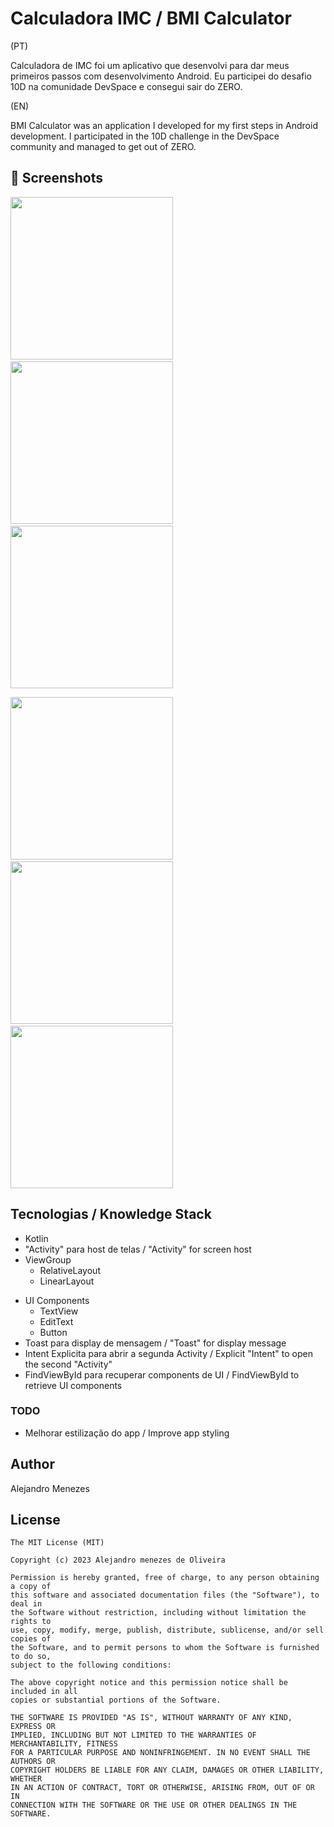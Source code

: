 # Calculadora IMC / BMI Calculator
(PT)

Calculadora de IMC foi um aplicativo que desenvolvi para dar meus primeiros passos com desenvolvimento Android. Eu participei do desafio 10D na comunidade DevSpace e consegui sair do ZERO. 

(EN)

BMI Calculator was an application I developed for my first steps in Android development. I participated in the 10D challenge in the DevSpace community and managed to get out of ZERO.



## :camera_flash: Screenshots
<!-- You can add more screenshots here if you like -->
<img src="/results/imagem1.png" width="260">&emsp;<img src="/results/imagem2.png" width="260">&emsp;<img src="/results/imagem3.png" width="260">

<img src="/results/dark1.png" width="260">&emsp;<img src="/results/dark2.png" width="260">&emsp;<img src="/results/dark3.png" width="260">

## Tecnologias / Knowledge Stack
* Kotlin
* "Activity" para host de telas / "Activity" for screen host
* ViewGroup
    * RelativeLayout
    * LinearLayout
- UI Components
    - TextView
    - EditText
    - Button
- Toast para display de mensagem / "Toast" for display message
- Intent Explicita para abrir a segunda Activity / Explicit "Intent" to open the second "Activity"
- FindViewById para recuperar components de UI / FindViewById to retrieve UI components


### TODO
- Melhorar estilização do app / Improve app styling

## Author
Alejandro Menezes 

## License
```
The MIT License (MIT)

Copyright (c) 2023 Alejandro menezes de Oliveira

Permission is hereby granted, free of charge, to any person obtaining a copy of
this software and associated documentation files (the "Software"), to deal in
the Software without restriction, including without limitation the rights to
use, copy, modify, merge, publish, distribute, sublicense, and/or sell copies of
the Software, and to permit persons to whom the Software is furnished to do so,
subject to the following conditions:

The above copyright notice and this permission notice shall be included in all
copies or substantial portions of the Software.

THE SOFTWARE IS PROVIDED "AS IS", WITHOUT WARRANTY OF ANY KIND, EXPRESS OR
IMPLIED, INCLUDING BUT NOT LIMITED TO THE WARRANTIES OF MERCHANTABILITY, FITNESS
FOR A PARTICULAR PURPOSE AND NONINFRINGEMENT. IN NO EVENT SHALL THE AUTHORS OR
COPYRIGHT HOLDERS BE LIABLE FOR ANY CLAIM, DAMAGES OR OTHER LIABILITY, WHETHER
IN AN ACTION OF CONTRACT, TORT OR OTHERWISE, ARISING FROM, OUT OF OR IN
CONNECTION WITH THE SOFTWARE OR THE USE OR OTHER DEALINGS IN THE SOFTWARE.
```
